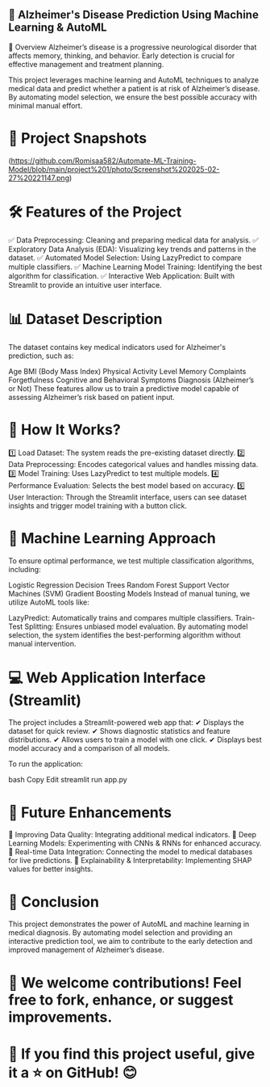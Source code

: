 ## 🧠 Alzheimer's Disease Prediction Using Machine Learning & AutoML
 📌 Overview
Alzheimer’s disease is a progressive neurological disorder that affects memory, thinking, and behavior. Early detection is crucial for effective management and treatment planning.

This project leverages machine learning and AutoML techniques to analyze medical data and predict whether a patient is at risk of Alzheimer’s disease. By automating model selection, we ensure the best possible accuracy with minimal manual effort.
# 📸 **Project Snapshots**
(https://github.com/Romisaa582/Automate-ML-Training-Model/blob/main/project%201/photo/Screenshot%202025-02-27%20221147.png)  
# 🛠 Features of the Project
✅ Data Preprocessing: Cleaning and preparing medical data for analysis.
✅ Exploratory Data Analysis (EDA): Visualizing key trends and patterns in the dataset.
✅ Automated Model Selection: Using LazyPredict to compare multiple classifiers.
✅ Machine Learning Model Training: Identifying the best algorithm for classification.
✅ Interactive Web Application: Built with Streamlit to provide an intuitive user interface.

# 📊 Dataset Description
The dataset contains key medical indicators used for Alzheimer's prediction, such as:

Age
BMI (Body Mass Index)
Physical Activity Level
Memory Complaints
Forgetfulness
Cognitive and Behavioral Symptoms
Diagnosis (Alzheimer’s or Not)
These features allow us to train a predictive model capable of assessing Alzheimer’s risk based on patient input.

# 🚀 How It Works?
1️⃣ Load Dataset: The system reads the pre-existing dataset directly.
2️⃣ Data Preprocessing: Encodes categorical values and handles missing data.
3️⃣ Model Training: Uses LazyPredict to test multiple models.
4️⃣ Performance Evaluation: Selects the best model based on accuracy.
5️⃣ User Interaction: Through the Streamlit interface, users can see dataset insights and trigger model training with a button click.

# 🤖 Machine Learning Approach
To ensure optimal performance, we test multiple classification algorithms, including:

Logistic Regression
Decision Trees
Random Forest
Support Vector Machines (SVM)
Gradient Boosting Models
Instead of manual tuning, we utilize AutoML tools like:

LazyPredict: Automatically trains and compares multiple classifiers.
Train-Test Splitting: Ensures unbiased model evaluation.
By automating model selection, the system identifies the best-performing algorithm without manual intervention.

# 💻 Web Application Interface (Streamlit)
The project includes a Streamlit-powered web app that:
✔ Displays the dataset for quick review.
✔ Shows diagnostic statistics and feature distributions.
✔ Allows users to train a model with one click.
✔ Displays best model accuracy and a comparison of all models.

To run the application:

bash
Copy
Edit
streamlit run app.py
# 🔗 Future Enhancements
🚀 Improving Data Quality: Integrating additional medical indicators.
🚀 Deep Learning Models: Experimenting with CNNs & RNNs for enhanced accuracy.
🚀 Real-time Data Integration: Connecting the model to medical databases for live predictions.
🚀 Explainability & Interpretability: Implementing SHAP values for better insights.

# 📌 Conclusion
This project demonstrates the power of AutoML and machine learning in medical diagnosis. By automating model selection and providing an interactive prediction tool, we aim to contribute to the early detection and improved management of Alzheimer’s disease.

# 🚀 We welcome contributions! Feel free to fork, enhance, or suggest improvements.

# 📌 If you find this project useful, give it a ⭐ on GitHub! 😊

